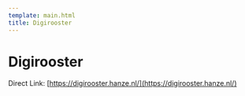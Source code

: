 ```yaml
---
template: main.html
title: Digirooster
---
```


# Digirooster

Direct Link: [https://digirooster.hanze.nl/](https://digirooster.hanze.nl/)